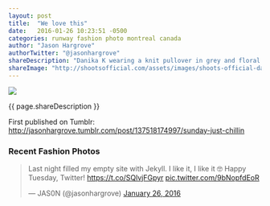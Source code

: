 ```yaml
---
layout: post
title:  "We love this"
date:   2016-01-26 10:23:51 -0500
categories: runway fashion photo montreal canada
author: "Jason Hargrove"
authorTwitter: "@jasonhargrove"
shareDescription: "Danika K wearing a knit pullover in grey and floral trousers from Topshop. Image by Jason Hargrove"
shareImage: "http://shootsofficial.com/assets/images/shoots-official-danika-floral-craft.jpg"
---
```


<a href="/runway/fashion/photo/montreal/canada/2016/01/26/shoots-danika-floral-craft-jh+.html">
	<img src="{{ page.shareImage }}"> 
</a>

<div class="description">
	<p>{{ page.shareDescription }}</p>
</div>

<!--more-->

<div class="published-twitter">
	<p>First published on Tumblr:<br><a href="http://jasonhargrove.tumblr.com/post/137518174997/sunday-just-chillin" target="_new">http://jasonhargrove.tumblr.com/post/137518174997/sunday-just-chillin</a></p>
</div>

<h3>Recent Fashion Photos</h3>

<style type="text/css"> 
	.flickr_badge_image {
		margin: 0px; display: inline;
	}
	.flickr_badge_image img {
		border: none !important; margin: 2px;
	}
	#flickr_badge_wrapper {
		width: 100%; text-align: left;
	}
</style>

<div id="flickr_badge_wrapper">
	<script type="text/javascript" src="http://www.flickr.com/badge_code.gne?count=25&display=random&size=square&nsid=134797126@N06&raw=1"></script>
</div>

<blockquote class="twitter-tweet" lang="en"><p lang="en" dir="ltr">Last night filled my empty site with Jekyll. I like it, I like it 🤓 Happy Tuesday, Twitter!&#10;&#10;<a href="https://t.co/SQlvjFGpyr">https://t.co/SQlvjFGpyr</a> <a href="https://t.co/9bNopfdEoR">pic.twitter.com/9bNopfdEoR</a></p>&mdash; JAS0N (@jasonhargrove) <a href="https://twitter.com/jasonhargrove/status/692037019908902913">January 26, 2016</a></blockquote>
<script async src="//platform.twitter.com/widgets.js" charset="utf-8"></script>
